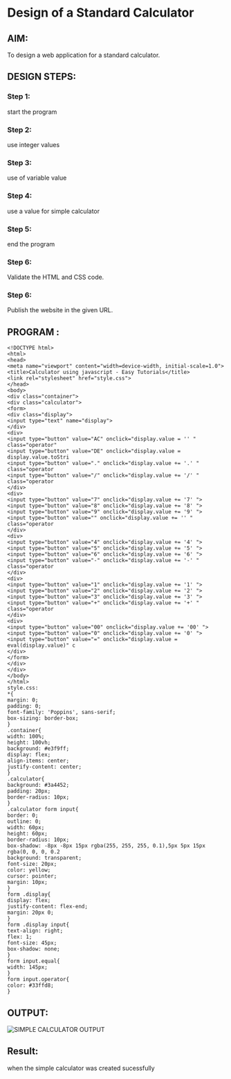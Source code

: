 # Design of a Standard Calculator

## AIM:

To design a web application for a standard calculator.

## DESIGN STEPS:

### Step 1:
start the program


### Step 2:
use integer values


### Step 3:
use of variable value


### Step 4:
use a value for simple calculator

### Step 5:
end the program

### Step 6:

Validate the HTML and CSS code.

### Step 6:

Publish the website in the given URL.

## PROGRAM :
```
<!DOCTYPE html>
<html>
<head>
<meta name="viewport" content="width=device-width, initial-scale=1.0">
<title>Calculator using javascript - Easy Tutorials</title>
<link rel="stylesheet" href="style.css">
</head>
<body>
<div class="container">
<div class="calculator">
<form>
<div class="display">
<input type="text" name="display">
</div>
<div>
<input type="button" value="AC" onclick="display.value = '' " class="operator"
<input type="button" value="DE" onclick="display.value = display.value.toStri
<input type="button" value="." onclick="display.value += '.' " class="operator
<input type="button" value="/" onclick="display.value += '/' " class="operator
</div>
<div>
<input type="button" value="7" onclick="display.value += '7' ">
<input type="button" value="8" onclick="display.value += '8' ">
<input type="button" value="9" onclick="display.value += '9' ">
<input type="button" value="" onclick="display.value += '' " class="operator
</div>
<div>
<input type="button" value="4" onclick="display.value += '4' ">
<input type="button" value="5" onclick="display.value += '5' ">
<input type="button" value="6" onclick="display.value += '6' ">
<input type="button" value="-" onclick="display.value += '-' " class="operator
</div>
<div>
<input type="button" value="1" onclick="display.value += '1' ">
<input type="button" value="2" onclick="display.value += '2' ">
<input type="button" value="3" onclick="display.value += '3' ">
<input type="button" value="+" onclick="display.value += '+' " class="operator
</div>
<div>
<input type="button" value="00" onclick="display.value += '00' ">
<input type="button" value="0" onclick="display.value += '0' ">
<input type="button" value="=" onclick="display.value = eval(display.value)" c
</div>
</form>
</div>
</div>
</body>
</html>
style.css:
*{
margin: 0;
padding: 0;
font-family: 'Poppins', sans-serif;
box-sizing: border-box;
}
.container{
width: 100%;
height: 100vh;
background: #e3f9ff;
display: flex;
align-items: center;
justify-content: center;
}
.calculator{
background: #3a4452;
padding: 20px;
border-radius: 10px;
}
.calculator form input{
border: 0;
outline: 0;
width: 60px;
height: 60px;
border-radius: 10px;
box-shadow: -8px -8px 15px rgba(255, 255, 255, 0.1),5px 5px 15px rgba(0, 0, 0, 0.2
background: transparent;
font-size: 20px;
color: yellow;
cursor: pointer;
margin: 10px;
}
form .display{
display: flex;
justify-content: flex-end;
margin: 20px 0;
}
form .display input{
text-align: right;
flex: 1;
font-size: 45px;
box-shadow: none;
}
form input.equal{
width: 145px;
}
form input.operator{
color: #33ffd8;
}
```


## OUTPUT:
![SIMPLE CALCULATOR OUTPUT](https://github.com/premsuryas/standard-calculator/assets/147473858/fa24d77f-b53a-473b-abde-6fb5d984d605)


## Result:
when the simple calculator was created sucessfully

